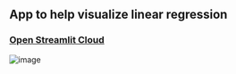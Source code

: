 ## App to help visualize linear regression
### [Open Streamlit Cloud](https://saturn279-linear-regression-demo-streamlit-st-linear-ynsr8p.streamlitapp.com)
![image](https://github.com/saturn279/linear-regression-demo-streamlit/assets/45988700/acf73038-e4f2-4ee4-a902-1a5aaa2d79b7)

